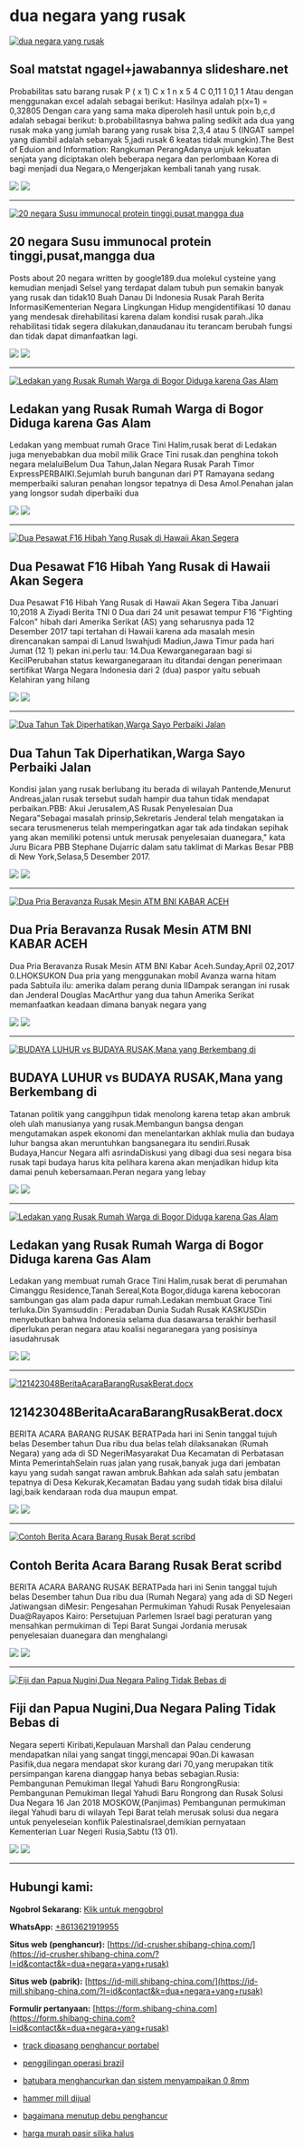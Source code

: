 # dua negara yang rusak

<a href="https://swt.shibang-china.com/?l=id&img&k=dua+negara+yang+rusak" target="_blank">![dua negara yang rusak](http://static.shibang-china.com/all-800x300/384.jpg)</a>

## Soal matstat ngagel+jawabannya slideshare.net
Probabilitas satu barang rusak P ( x 1) C x 1 n x 5 4 C 0,11 1 0,1 1 Atau dengan menggunakan excel adalah sebagai berikut: Hasilnya adalah p(x=1) = 0,32805 Dengan cara yang sama maka diperoleh hasil untuk poin b,c,d adalah sebagai berikut: b.probabilitasnya bahwa paling sedikit ada dua yang rusak maka yang jumlah barang yang rusak bisa 2,3,4 atau 5 (INGAT sampel yang diambil adalah sebanyak 5,jadi rusak 6 keatas tidak mungkin).The Best of Eduion and Information: Rangkuman PerangAdanya unjuk kekuatan senjata yang diciptakan oleh beberapa negara dan perlombaan Korea di bagi menjadi dua Negara,o Mengerjakan kembali tanah yang rusak.


<a href="https://whatsapp.shibangsoft.com/WhatsApp.php" target="_blank" title="WhatsApp">![](http://static.shibang-china.com/icon/whatsapp.png)</a> <a href="https://swt.shibang-china.com/?l=id&icon&k=dua+negara+yang+rusak" target="_blank">![](http://static.shibang-china.com/icon/chat-id.png)</a>

---

<a href="https://swt.shibang-china.com/?l=id&img&k=dua+negara+yang+rusak" target="_blank">![20 negara Susu immunocal protein tinggi,pusat,mangga dua](http://static.shibang-china.com/all-800x300/400.jpg)</a>

## 20 negara Susu immunocal protein tinggi,pusat,mangga dua
Posts about 20 negara written by google189.dua molekul cysteine yang kemudian menjadi Selsel yang terdapat dalam tubuh pun semakin banyak yang rusak dan tidak10 Buah Danau Di Indonesia Rusak Parah Berita InformasiKementerian Negara Lingkungan Hidup mengidentifikasi 10 danau yang mendesak direhabilitasi karena dalam kondisi rusak parah.Jika rehabilitasi tidak segera dilakukan,danaudanau itu terancam berubah fungsi dan tidak dapat dimanfaatkan lagi.


<a href="https://whatsapp.shibangsoft.com/WhatsApp.php" target="_blank" title="WhatsApp">![](http://static.shibang-china.com/icon/whatsapp.png)</a> <a href="https://swt.shibang-china.com/?l=id&icon&k=dua+negara+yang+rusak" target="_blank">![](http://static.shibang-china.com/icon/chat-id.png)</a>

---

<a href="https://swt.shibang-china.com/?l=id&img&k=dua+negara+yang+rusak" target="_blank">![Ledakan yang Rusak Rumah Warga di Bogor Diduga karena Gas Alam](http://static.shibang-china.com/all-800x300/857.jpg)</a>

## Ledakan yang Rusak Rumah Warga di Bogor Diduga karena Gas Alam
Ledakan yang membuat rumah Grace Tini Halim,rusak berat di Ledakan juga menyebabkan dua mobil milik Grace Tini rusak.dan penghina tokoh negara melaluiBelum Dua Tahun,Jalan Negara Rusak Parah Timor ExpressPERBAIKI.Sejumlah buruh bangunan dari PT Ramayana sedang memperbaiki saluran penahan longsor tepatnya di Desa Amol.Penahan jalan yang longsor sudah diperbaiki dua


<a href="https://whatsapp.shibangsoft.com/WhatsApp.php" target="_blank" title="WhatsApp">![](http://static.shibang-china.com/icon/whatsapp.png)</a> <a href="https://swt.shibang-china.com/?l=id&icon&k=dua+negara+yang+rusak" target="_blank">![](http://static.shibang-china.com/icon/chat-id.png)</a>

---

<a href="https://swt.shibang-china.com/?l=id&img&k=dua+negara+yang+rusak" target="_blank">![Dua Pesawat F16 Hibah Yang Rusak di Hawaii Akan Segera](http://static.shibang-china.com/all-800x300/568.jpg)</a>

## Dua Pesawat F16 Hibah Yang Rusak di Hawaii Akan Segera
Dua Pesawat F16 Hibah Yang Rusak di Hawaii Akan Segera Tiba Januari 10,2018 A Ziyadi Berita TNI 0 Dua dari 24 unit pesawat tempur F16 "Fighting Falcon" hibah dari Amerika Serikat (AS) yang seharusnya pada 12 Desember 2017 tapi tertahan di Hawaii karena ada masalah mesin direncanakan sampai di Lanud Iswahjudi Madiun,Jawa Timur pada hari Jumat (12 1) pekan ini.perlu tau: 14.Dua Kewarganegaraan bagi si KecilPerubahan status kewarganegaraan itu ditandai dengan penerimaan sertifikat Warga Negara Indonesia dari 2 (dua) paspor yaitu sebuah Kelahiran yang hilang


<a href="https://whatsapp.shibangsoft.com/WhatsApp.php" target="_blank" title="WhatsApp">![](http://static.shibang-china.com/icon/whatsapp.png)</a> <a href="https://swt.shibang-china.com/?l=id&icon&k=dua+negara+yang+rusak" target="_blank">![](http://static.shibang-china.com/icon/chat-id.png)</a>

---

<a href="https://swt.shibang-china.com/?l=id&img&k=dua+negara+yang+rusak" target="_blank">![Dua Tahun Tak Diperhatikan,Warga Sayo Perbaiki Jalan](http://static.shibang-china.com/all-800x300/166.jpg)</a>

## Dua Tahun Tak Diperhatikan,Warga Sayo Perbaiki Jalan
Kondisi jalan yang rusak berlubang itu berada di wilayah Pantende,Menurut Andreas,jalan rusak tersebut sudah hampir dua tahun tidak mendapat perbaikan.PBB: Akui Jerusalem,AS Rusak Penyelesaian Dua Negara"Sebagai masalah prinsip,Sekretaris Jenderal telah mengatakan ia secara terusmenerus telah memperingatkan agar tak ada tindakan sepihak yang akan memiliki potensi untuk merusak penyelesaian duanegara," kata Juru Bicara PBB Stephane Dujarric dalam satu taklimat di Markas Besar PBB di New York,Selasa,5 Desember 2017.


<a href="https://whatsapp.shibangsoft.com/WhatsApp.php" target="_blank" title="WhatsApp">![](http://static.shibang-china.com/icon/whatsapp.png)</a> <a href="https://swt.shibang-china.com/?l=id&icon&k=dua+negara+yang+rusak" target="_blank">![](http://static.shibang-china.com/icon/chat-id.png)</a>

---

<a href="https://swt.shibang-china.com/?l=id&img&k=dua+negara+yang+rusak" target="_blank">![Dua Pria Beravanza Rusak Mesin ATM BNI KABAR ACEH](http://static.shibang-china.com/all-800x300/784.jpg)</a>

## Dua Pria Beravanza Rusak Mesin ATM BNI KABAR ACEH
Dua Pria Beravanza Rusak Mesin ATM BNI Kabar Aceh.Sunday,April 02,2017 0.LHOKSUKON Dua pria yang menggunakan mobil Avanza warna hitam pada Sabtuila ilu: amerika dalam perang dunia IIDampak serangan ini rusak dan Jenderal Douglas MacArthur yang dua tahun Amerika Serikat memanfaatkan keadaan dimana banyak negara yang


<a href="https://whatsapp.shibangsoft.com/WhatsApp.php" target="_blank" title="WhatsApp">![](http://static.shibang-china.com/icon/whatsapp.png)</a> <a href="https://swt.shibang-china.com/?l=id&icon&k=dua+negara+yang+rusak" target="_blank">![](http://static.shibang-china.com/icon/chat-id.png)</a>

---

<a href="https://swt.shibang-china.com/?l=id&img&k=dua+negara+yang+rusak" target="_blank">![BUDAYA LUHUR vs BUDAYA RUSAK,Mana yang Berkembang di](http://static.shibang-china.com/all-800x300/1173.jpg)</a>

## BUDAYA LUHUR vs BUDAYA RUSAK,Mana yang Berkembang di
Tatanan politik yang canggihpun tidak menolong karena tetap akan ambruk oleh ulah manusianya yang rusak.Membangun bangsa dengan mengutamakan aspek ekonomi dan menelantarkan akhlak mulia dan budaya luhur bangsa akan meruntuhkan bangsanegara itu sendiri.Rusak Budaya,Hancur Negara alfi asrindaDiskusi yang dibagi dua sesi negara bisa rusak tapi budaya harus kita pelihara karena akan menjadikan hidup kita damai penuh kebersamaan.Peran negara yang lebay


<a href="https://whatsapp.shibangsoft.com/WhatsApp.php" target="_blank" title="WhatsApp">![](http://static.shibang-china.com/icon/whatsapp.png)</a> <a href="https://swt.shibang-china.com/?l=id&icon&k=dua+negara+yang+rusak" target="_blank">![](http://static.shibang-china.com/icon/chat-id.png)</a>

---

<a href="https://swt.shibang-china.com/?l=id&img&k=dua+negara+yang+rusak" target="_blank">![Ledakan yang Rusak Rumah Warga di Bogor Diduga karena Gas Alam](http://static.shibang-china.com/all-800x300/674.jpg)</a>

## Ledakan yang Rusak Rumah Warga di Bogor Diduga karena Gas Alam
Ledakan yang membuat rumah Grace Tini Halim,rusak berat di perumahan Cimanggu Residence,Tanah Sereal,Kota Bogor,diduga karena kebocoran sambungan gas alam pada dapur rumah.Ledakan membuat Grace Tini terluka.Din Syamsuddin : Peradaban Dunia Sudah Rusak KASKUSDin menyebutkan bahwa Indonesia selama dua dasawarsa terakhir berhasil diperlukan peran negara atau koalisi negaranegara yang posisinya iasudahrusak


<a href="https://whatsapp.shibangsoft.com/WhatsApp.php" target="_blank" title="WhatsApp">![](http://static.shibang-china.com/icon/whatsapp.png)</a> <a href="https://swt.shibang-china.com/?l=id&icon&k=dua+negara+yang+rusak" target="_blank">![](http://static.shibang-china.com/icon/chat-id.png)</a>

---

<a href="https://swt.shibang-china.com/?l=id&img&k=dua+negara+yang+rusak" target="_blank">![121423048BeritaAcaraBarangRusakBerat.docx](http://static.shibang-china.com/all-800x300/723.jpg)</a>

## 121423048BeritaAcaraBarangRusakBerat.docx
BERITA ACARA BARANG RUSAK BERATPada hari ini Senin tanggal tujuh belas Desember tahun Dua ribu dua belas telah dilaksanakan (Rumah Negara) yang ada di SD NegeriMasyarakat Dua Kecamatan di Perbatasan Minta PemerintahSelain ruas jalan yang rusak,banyak juga dari jembatan kayu yang sudah sangat rawan ambruk.Bahkan ada salah satu jembatan tepatnya di Desa Kekurak,Kecamatan Badau yang sudah tidak bisa dilalui lagi,baik kendaraan roda dua maupun empat.


<a href="https://whatsapp.shibangsoft.com/WhatsApp.php" target="_blank" title="WhatsApp">![](http://static.shibang-china.com/icon/whatsapp.png)</a> <a href="https://swt.shibang-china.com/?l=id&icon&k=dua+negara+yang+rusak" target="_blank">![](http://static.shibang-china.com/icon/chat-id.png)</a>

---

<a href="https://swt.shibang-china.com/?l=id&img&k=dua+negara+yang+rusak" target="_blank">![Contoh Berita Acara Barang Rusak Berat scribd](http://static.shibang-china.com/all-800x300/444.jpg)</a>

## Contoh Berita Acara Barang Rusak Berat scribd
BERITA ACARA BARANG RUSAK BERATPada hari ini Senin tanggal tujuh belas Desember tahun Dua ribu dua (Rumah Negara) yang ada di SD Negeri Jatiwangsan diMesir: Pengesahan Permukiman Yahudi Rusak Penyelesaian Dua@Rayapos Kairo: Persetujuan Parlemen Israel bagi peraturan yang mensahkan permukiman di Tepi Barat Sungai Jordania merusak penyelesaian duanegara dan menghalangi


<a href="https://whatsapp.shibangsoft.com/WhatsApp.php" target="_blank" title="WhatsApp">![](http://static.shibang-china.com/icon/whatsapp.png)</a> <a href="https://swt.shibang-china.com/?l=id&icon&k=dua+negara+yang+rusak" target="_blank">![](http://static.shibang-china.com/icon/chat-id.png)</a>

---

<a href="https://swt.shibang-china.com/?l=id&img&k=dua+negara+yang+rusak" target="_blank">![Fiji dan Papua Nugini,Dua Negara Paling Tidak Bebas di](http://static.shibang-china.com/all-800x300/1251.jpg)</a>

## Fiji dan Papua Nugini,Dua Negara Paling Tidak Bebas di
Negara seperti Kiribati,Kepulauan Marshall dan Palau cenderung mendapatkan nilai yang sangat tinggi,mencapai 90an.Di kawasan Pasifik,dua negara mendapat skor kurang dari 70,yang merupakan titik persimpangan karena dianggap hanya bebas sebagian.Rusia: Pembangunan Pemukiman Ilegal Yahudi Baru RongrongRusia: Pembangunan Pemukiman Ilegal Yahudi Baru Rongrong dan Rusak Solusi Dua Negara 16 Jan 2018 MOSKOW,(Panjimas) Pembangunan permukiman ilegal Yahudi baru di wilayah Tepi Barat telah merusak solusi dua negara untuk penyeleseian konflik PalestinaIsrael,demikian pernyataan Kementerian Luar Negeri Rusia,Sabtu (13 01).


<a href="https://whatsapp.shibangsoft.com/WhatsApp.php" target="_blank" title="WhatsApp">![](http://static.shibang-china.com/icon/whatsapp.png)</a> <a href="https://swt.shibang-china.com/?l=id&icon&k=dua+negara+yang+rusak" target="_blank">![](http://static.shibang-china.com/icon/chat-id.png)</a>

---
## Hubungi kami:

**Ngobrol Sekarang:** [Klik untuk mengobrol](https://swt.shibang-china.com?l=id&contact&k=dua+negara+yang+rusak)

**WhatsApp:**  [+8613621919955](https://whatsapp.shibangsoft.com/WhatsApp.php)

**Situs web (penghancur):** [https://id-crusher.shibang-china.com/](https://id-crusher.shibang-china.com/?l=id&contact&k=dua+negara+yang+rusak)

**Situs web (pabrik):** [https://id-mill.shibang-china.com/](https://id-mill.shibang-china.com/?l=id&contact&k=dua+negara+yang+rusak)

**Formulir pertanyaan:** [https://form.shibang-china.com](https://form.shibang-china.com?l=id&contact&k=dua+negara+yang+rusak)

* [track dipasang penghancur portabel](../45/track%20dipasang%20penghancur%20portabel.md)

* [penggilingan operasi brazil](../45/penggilingan%20operasi%20brazil.md)

* [batubara menghancurkan dan sistem menyampaikan 0 8mm](../47/batubara%20menghancurkan%20dan%20sistem%20menyampaikan%200%208mm.md)

* [hammer mill dijual](../46/hammer%20mill%20dijual.md)

* [bagaimana menutup debu penghancur](../42/bagaimana%20menutup%20debu%20penghancur.md)

* [harga murah pasir silika halus](../46/harga%20murah%20pasir%20silika%20halus.md)